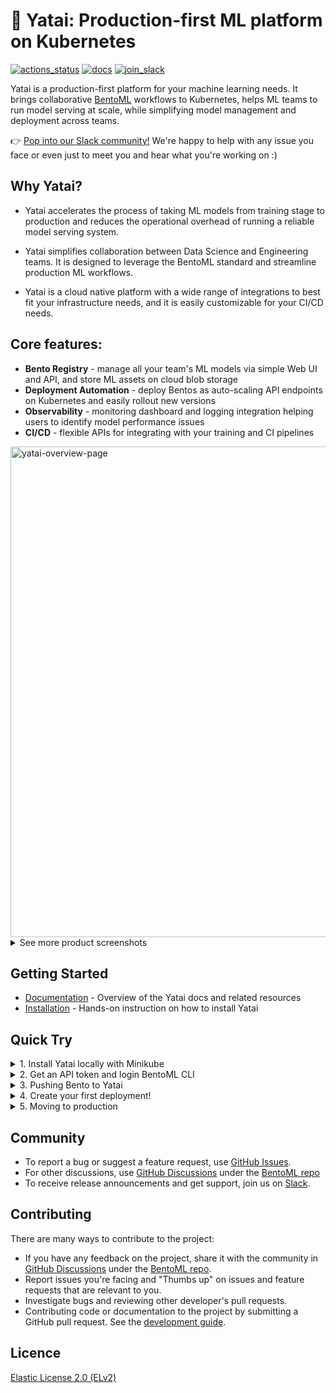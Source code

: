 # 🦄️ Yatai: Production-first ML platform on Kubernetes

[![actions_status](https://github.com/bentoml/yatai/workflows/CICD/badge.svg)](https://github.com/bentoml/yatai/actions)
[![docs](https://readthedocs.org/projects/yatai/badge/?version=latest&style=flat-square)](https://docs.bentoml.org/projects/yatai)
[![join_slack](https://badgen.net/badge/Join/BentoML%20Slack/cyan?icon=slack&style=flat-square)](https://join.slack.bentoml.org)

Yatai is a production-first platform for your machine learning needs. It brings collaborative [BentoML](https://github.com/bentoml) workflows to Kubernetes, helps ML teams to run model serving at scale, while simplifying model management and deployment across teams.

👉 [Pop into our Slack community!](https://l.linklyhq.com/l/ktPW) We're happy to help with any issue you face or even just to meet you and hear what you're working on :)

## Why Yatai?

-   Yatai accelerates the process of taking ML models from training stage to production and reduces the operational overhead of running a reliable model serving system.

-   Yatai simplifies collaboration between Data Science and Engineering teams. It is designed to leverage the BentoML standard and streamline production ML workflows.

-   Yatai is a cloud native platform with a wide range of integrations to best fit your infrastructure needs, and it is easily customizable for your CI/CD needs.

## Core features:

-   **Bento Registry** - manage all your team's ML models via simple Web UI and API, and store ML assets on cloud blob storage
-   **Deployment Automation** - deploy Bentos as auto-scaling API endpoints on Kubernetes and easily rollout new versions
-   **Observability** - monitoring dashboard and logging integration helping users to identify model performance issues
-   **CI/CD** - flexible APIs for integrating with your training and CI pipelines

<img width="785" alt="yatai-overview-page" src="https://user-images.githubusercontent.com/489344/151455964-4fe30eb7-f000-43cc-8a5f-807ee450b8b6.png">

<details>

  <summary>See more product screenshots</summary>

  <img width="785" alt="yatai-deployment-creation" src="https://user-images.githubusercontent.com/489344/151456002-d4e9f84d-8a71-4bf9-bde7-f94a74abbf3f.png">
  <img width="785" alt="yatai-bento-repos" src="https://user-images.githubusercontent.com/489344/151456379-da255519-274d-41de-a1b9-a347be279230.png">
  <img width="785" alt="yatai-model-detail" src="https://user-images.githubusercontent.com/489344/151456021-360a6d6e-acb8-494b-9f6b-868ef9d13bce.png">
  <img width="785" alt="yatai-cluster-components" src="https://user-images.githubusercontent.com/489344/151456017-abf0c77a-ba8a-43e5-8949-901ef4a8074a.png">
  <img width="785" alt="yatai-deployment-details" src="https://user-images.githubusercontent.com/489344/151456024-151c275d-b33e-480e-be34-dadab5b01915.png">
  <img width="785" alt="yatai-activities" src="https://user-images.githubusercontent.com/489344/151456011-69c283bc-7382-4b30-bfbf-2686e2abdc0f.png">

</details>

## Getting Started

-   [Documentation](https://docs.bentoml.org/projects/yatai/) - Overview of the Yatai docs and related resources
-   [Installation](https://docs.bentoml.org/projects/yatai/en/latest/installation/index.html) - Hands-on instruction on how to install Yatai

## Quick Try

<details>

  <summary>1. Install Yatai locally with Minikube</summary>

-   Prerequisites:
    -   Install latest minikube: https://minikube.sigs.k8s.io/docs/start/
    -   Install latest Helm: https://helm.sh/docs/intro/install/
-   Start a minikube Kubernetes cluster: `minikube start --cpus 4 --memory 4096`
-   Enable ingress controller: `minikube addons enable ingress`
-   Use the quick installation script to install Yatai:

    > NOTE: It is only recommended to use the quick install script to install yatai in a development environment or in a test environment.

    Quick install Yatai:

    ```bash
    DEVEL=true bash <(curl -s "https://raw.githubusercontent.com/bentoml/yatai/main/scripts/quick-install-yatai.sh")
    ```

    Quick install yatai-deployment:

    ```bash
    DEVEL=true bash <(curl -s "https://raw.githubusercontent.com/bentoml/yatai-deployment/main/scripts/quick-install-yatai-deployment.sh")
    ```

</details>

<details>

  <summary>2. Get an API token and login BentoML CLI</summary>

-   Create a new API token in Yatai web UI: http://${Yatai URL}/api_tokens
-   Copy login command upon token creation and run as shell command, e.g.:
    ```bash
    bentoml yatai login --api-token {YOUR_TOKEN_GOES_HERE} --endpoint http://{Yatai URL}
    ```

</details>

<details>

  <summary>3. Pushing Bento to Yatai</summary>

-   Train a sample ML model and build a Bento using code from the [BentoML Quickstart Project](https://github.com/bentoml/BentoML/tree/main/examples/quickstart):
    ```bash
    git clone https://github.com/bentoml/bentoml.git && cd ./examples/quickstart
    pip install -r ./requirements.txt
    python train.py
    bentoml build
    ```
-   Push your newly built Bento to Yatai:
    ```bash
    bentoml push iris_classifier:latest
    ```

</details>

<details>

  <summary>4. Create your first deployment!</summary>

-   A Bento Deployment can be created via Web UI or via kubectl command:

    -   Deploy via Web UI

        -   Go to deployments page: http://{Yatai URL}/deployments
        -   Click `Create` button and follow instructions on UI

    -   Deploy directly via `kubectl` command:
        -   Define your Bento deployment in a `my_deployment.yaml` file:
            ```yaml
            apiVersion: serving.yatai.ai/v1alpha2
            kind: BentoDeployment
            metadata:
                name: my-bento-deployment
                namespace: yatai
            spec:
                bento_tag: iris_classifier:3oevmqfvnkvwvuqj
                ingress:
                    enabled: true
                resources:
                    limits:
                        cpu: "500m"
                        memory: "512m"
                    requests:
                        cpu: "250m"
                        memory: "128m"
                autoscaling:
                    max_replicas: 10
                    min_replicas: 2
                runners:
                    - name: iris_clf
                      resources:
                          limits:
                              cpu: "1000m"
                              memory: "1Gi"
                          requests:
                              cpu: "500m"
                              memory: "512m"
                          autoscaling:
                              max_replicas: 4
                              min_replicas: 1
            ```
        -   Apply the deployment to your minikube cluster
            ```bash
            kubectl apply -f my_deployment.yaml
            ```

-   Monitor deployment process on Web UI and test out endpoint when deployment created
    ```bash
    curl \
        -X POST \
        -H "content-type: application/json" \
        --data "[[5, 4, 3, 2]]" \
        https://demo-default-yatai-127-0-0-1.apps.yatai.dev/classify
    ```

</details>

<details>

  <summary>5. Moving to production</summary>

-   See [Administrator's Guide](https://github.com/bentoml/yatai/blob/main/docs/admin-guide.md) for a comprehensive overview for deploying and configuring Yatai for production use.

</details>

## Community

-   To report a bug or suggest a feature request, use [GitHub Issues](https://github.com/bentoml/yatai/issues/new/choose).
-   For other discussions, use [GitHub Discussions](https://github.com/bentoml/BentoML/discussions) under the [BentoML repo](https://github.com/bentoml/BentoML/)
-   To receive release announcements and get support, join us on [Slack](https://join.slack.bentoml.org).

## Contributing

There are many ways to contribute to the project:

-   If you have any feedback on the project, share it with the community in [GitHub Discussions](https://github.com/bentoml/BentoML/discussions) under the [BentoML repo](https://github.com/bentoml/BentoML/).
-   Report issues you're facing and "Thumbs up" on issues and feature requests that are relevant to you.
-   Investigate bugs and reviewing other developer's pull requests.
-   Contributing code or documentation to the project by submitting a GitHub pull request. See the [development guide](https://github.com/bentoml/yatai/blob/main/DEVELOPMENT.md).

## Licence

[Elastic License 2.0 (ELv2)](https://github.com/bentoml/yatai/blob/main/LICENSE.md)
